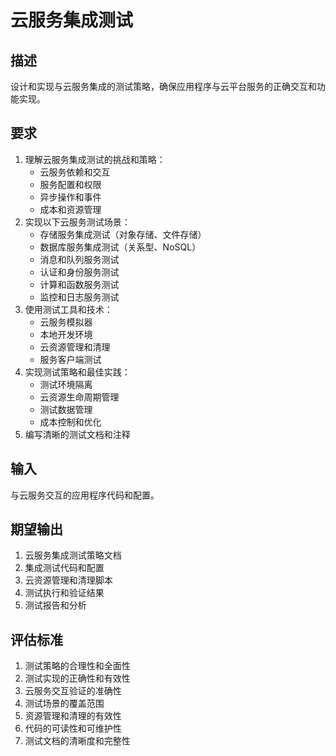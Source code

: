 # 云服务集成测试

## 描述
设计和实现与云服务集成的测试策略，确保应用程序与云平台服务的正确交互和功能实现。

## 要求
1. 理解云服务集成测试的挑战和策略：
   - 云服务依赖和交互
   - 服务配置和权限
   - 异步操作和事件
   - 成本和资源管理
2. 实现以下云服务测试场景：
   - 存储服务集成测试（对象存储、文件存储）
   - 数据库服务集成测试（关系型、NoSQL）
   - 消息和队列服务测试
   - 认证和身份服务测试
   - 计算和函数服务测试
   - 监控和日志服务测试
3. 使用测试工具和技术：
   - 云服务模拟器
   - 本地开发环境
   - 云资源管理和清理
   - 服务客户端测试
4. 实现测试策略和最佳实践：
   - 测试环境隔离
   - 云资源生命周期管理
   - 测试数据管理
   - 成本控制和优化
5. 编写清晰的测试文档和注释

## 输入
与云服务交互的应用程序代码和配置。

## 期望输出
1. 云服务集成测试策略文档
2. 集成测试代码和配置
3. 云资源管理和清理脚本
4. 测试执行和验证结果
5. 测试报告和分析

## 评估标准
1. 测试策略的合理性和全面性
2. 测试实现的正确性和有效性
3. 云服务交互验证的准确性
4. 测试场景的覆盖范围
5. 资源管理和清理的有效性
6. 代码的可读性和可维护性
7. 测试文档的清晰度和完整性